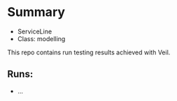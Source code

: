 # Summary
* ServiceLine
* Class: modelling

This repo contains run testing results achieved with Veil.

## Runs:
* ...